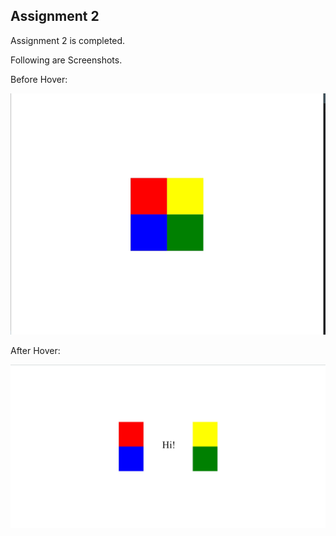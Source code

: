 ## Assignment 2

Assignment 2 is completed. 

Following are Screenshots.

Before Hover:

![screenshot before hover](./Images/Screenshot_before_hover.jpg)

After Hover:

![screenshot after hover](./Images/Screenshot_after_hover.jpg)
